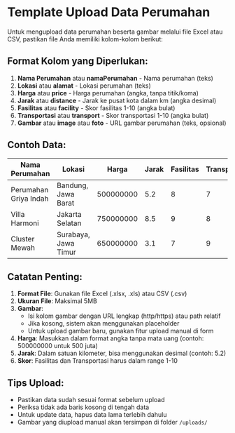 # Template Upload Data Perumahan

Untuk mengupload data perumahan beserta gambar melalui file Excel atau CSV, pastikan file Anda memiliki kolom-kolom berikut:

## Format Kolom yang Diperlukan:

1. **Nama Perumahan** atau **namaPerumahan** - Nama perumahan (teks)
2. **Lokasi** atau **alamat** - Lokasi perumahan (teks)  
3. **Harga** atau **price** - Harga perumahan (angka, tanpa titik/koma)
4. **Jarak** atau **distance** - Jarak ke pusat kota dalam km (angka desimal)
5. **Fasilitas** atau **facility** - Skor fasilitas 1-10 (angka bulat)
6. **Transportasi** atau **transport** - Skor transportasi 1-10 (angka bulat)
7. **Gambar** atau **image** atau **foto** - URL gambar perumahan (teks, opsional)

## Contoh Data:

| Nama Perumahan | Lokasi | Harga | Jarak | Fasilitas | Transportasi | Gambar |
|---|---|---|---|---|---|---|
| Perumahan Griya Indah | Bandung, Jawa Barat | 500000000 | 5.2 | 8 | 7 | https://example.com/rumah1.jpg |
| Villa Harmoni | Jakarta Selatan | 750000000 | 8.5 | 9 | 8 | https://example.com/rumah2.jpg |
| Cluster Mewah | Surabaya, Jawa Timur | 650000000 | 3.1 | 7 | 9 | /uploads/rumah3.jpg |

## Catatan Penting:

1. **Format File**: Gunakan file Excel (.xlsx, .xls) atau CSV (.csv)
2. **Ukuran File**: Maksimal 5MB
3. **Gambar**: 
   - Isi kolom gambar dengan URL lengkap (http/https) atau path relatif
   - Jika kosong, sistem akan menggunakan placeholder
   - Untuk upload gambar baru, gunakan fitur upload manual di form
4. **Harga**: Masukkan dalam format angka tanpa mata uang (contoh: 500000000 untuk 500 juta)
5. **Jarak**: Dalam satuan kilometer, bisa menggunakan desimal (contoh: 5.2)
6. **Skor**: Fasilitas dan Transportasi harus dalam range 1-10

## Tips Upload:

- Pastikan data sudah sesuai format sebelum upload
- Periksa tidak ada baris kosong di tengah data
- Untuk update data, hapus data lama terlebih dahulu
- Gambar yang diupload manual akan tersimpan di folder `/uploads/`
